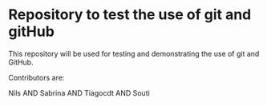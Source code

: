 # Repository to test the use of git and gitHub

This repository will be used for testing and demonstrating the use of git and GitHub.

Contributors are:


Nils
AND
Sabrina
AND
Tiagocdt
AND
Souti


